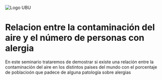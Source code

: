 ![Logo UBU](https://th.bing.com/th/id/R.d4e07e89ab6baee4deceabdf40f1e1f9?rik=CHDdWLPConh9Jg&riu=http%3a%2f%2fwww.ubu.es%2fsites%2fdefault%2ffiles%2fportal_page%2fimages%2fescudo_color_1l_dcha.jpg&ehk=SBYcO8j2OeTVRz6JX1QRq8BnYZAYOg4S4S23ScjmFYY%3d&risl=&pid=ImgRaw&r=0) 
# Relacion entre la contaminación del aire y el número de personas con alergia          
  
En este seminario trataremos de demostrar si existe una relación entre la contaminación del aire en los distintos paises del mundo con el porcentaje de poblacioón que padece de alguna patología sobre alergias


